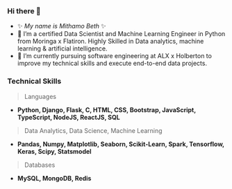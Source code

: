 ### Hi there 👋
- ✨ _My name is Mithamo Beth_ ✨
- 🔭 I’m a certified Data Scientist and Machine Learning Engineer in Python from Moringa x Flatiron. 
     Highly Skilled in Data analytics, machine learning & artificial intelligence.
- 🌱 I’m currently pursuing software engineering at ALX x Holberton to improve my technical skills and execute end-to-end data projects.
### Technical Skills
> Languages
  *  **Python, Django, Flask, C, HTML, CSS, Bootstrap, JavaScript, TypeScript, NodeJS, ReactJS, SQL**
> Data Analytics, Data Science, Machine Learning
  *  **Pandas, Numpy, Matplotlib, Seaborn, Scikit-Learn, Spark, Tensorflow, Keras, Scipy, Statsmodel**
> Databases
  *  **MySQL, MongoDB, Redis**

<!--
**Mythamor/Mythamor** is a ✨ _special_ ✨ repository because its `README.md` (this file) appears on your GitHub profile.

Here are some ideas to get you started:

- 🔭 I’m currently working on ...
- 🌱 I’m currently learning ...
- 👯 I’m looking to collaborate on ...
- 🤔 I’m looking for help with ...
- 💬 Ask me about ...
- 📫 How to reach me: ...
- 😄 Pronouns: ...
- ⚡ Fun fact: ...
-->
